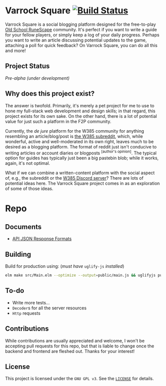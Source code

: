# Varrock Square [![Build Status](https://travis-ci.com/zimmydev/varrocksquare.svg?branch=master)](https://travis-ci.com/zimmydev/varrocksquare)

Varrock Square is a social blogging platform designed for the free-to-play [Old School RuneScape](https://oldschool.runescape.com) community. It's perfect if you want to write a guide for your fellow players, or simply keep a log of your daily progress. Perhaps you want to write an article discussing potential updates to the game, attaching a poll for quick feedback? On Varrock Square, you can do all this and more!

## Project Status

*Pre-alpha (under development)*

## Why does this project exist?
The answer is twofold. Primarily, it's merely a pet project for me to use to hone my full-stack web development and design skills; in that regard, this project exists for its own sake. On the other hand, there is a lot of potential value for just such a platform in the F2P community.

Currently, the *de jure* platform for the W385 community for anything resembling an article/blog/post is [the W385 subreddit](https://www.reddit.com/r/W385), which, while wonderful, active and well-moderated in its own right, leaves much to be desired as a blogging platform. The format of reddit just isn't conducive to writing articles or account diaries or blogposts <sup>[author's opinion]</sup>. The typical option for guides has typically just been a big pastebin blob; while it works, again, it's not optimal.

What if we can combine a written-content platform with the social aspect of, e.g., the subreddit or the [W385 Discord server](https://discord.gg/RA8bujG)? There are lots of potential ideas here. The Varrock Square project comes in as an exploration of some of those ideas.

# Repo

## Documents

* [API JSON Response Formats](API.md)

## Building

Build for production using: (*must have* `uglify-js` *installed*)

```bash
elm make src/Main.elm --optimize --output=public/main.js && uglifyjs public/main.js --compress 'pure_funcs="F2,F3,F4,F5,F6,F7,F8,F9,A2,A3,A4,A5,A6,A7,A8,A9",pure_getters,keep_fargs=false,unsafe_comps,unsafe' | uglifyjs --mangle --output=public/main.js
```

## To-do
* Write more tests…
* `Decoder`s for all the server resources
* `Http` requests

## Contributions

While contributions are usually appreciated and welcome, I won't be accepting pull requests for this repo, but that is liable to change once the backend and frontend are fleshed out. Thanks for your interest!

## License

This project is licensed under the `GNU GPL v3`. See the [`LICENSE`](https://github.com/zimmydev/varrocksquare/blob/master/LICENSE) for details.
